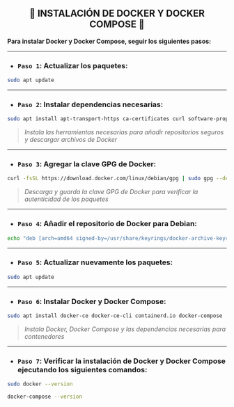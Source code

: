 <h2 align="center"> 🐳 INSTALACIÓN DE DOCKER Y DOCKER COMPOSE 🐳 </h2>

**Para instalar Docker y Docker Compose, seguir los siguientes pasos:**

---

- ### `Paso 1`: Actualizar los paquetes:

```bash
sudo apt update
```

---

- ### `Paso 2`: Instalar dependencias necesarias:

```bash
sudo apt install apt-transport-https ca-certificates curl software-properties-common
```

> *Instala las herramientas necesarias para añadir repositorios seguros y descargar archivos de Docker*

---

- ### `Paso 3`: Agregar la clave GPG de Docker:

```bash
curl -fsSL https://download.docker.com/linux/debian/gpg | sudo gpg --dearmor -o /usr/share/keyrings/docker-archive-keyring.gpg
```

> *Descarga y guarda la clave GPG de Docker para verificar la autenticidad de los paquetes*

---

- ### `Paso 4`: Añadir el repositorio de Docker para Debian:

```bash
echo "deb [arch=amd64 signed-by=/usr/share/keyrings/docker-archive-keyring.gpg] https://download.docker.com/linux/debian $(lsb_release -cs) stable" | sudo tee /etc/apt/sources.list.d/docker.list > /dev/null
```

---

- ### `Paso 5`: Actualizar nuevamente los paquetes:

```bash
sudo apt update
```

---

- ### `Paso 6`: Instalar Docker y Docker Compose:

```bash
sudo apt install docker-ce docker-ce-cli containerd.io docker-compose
```

> *Instala Docker, Docker Compose y las dependencias necesarias para contenedores*

---

- ### `Paso 7`: Verificar la instalación de Docker y Docker Compose ejecutando los siguientes comandos:

```bash
sudo docker --version
```

```bash
docker-compose --version
```
